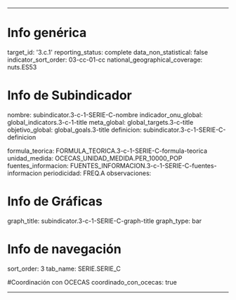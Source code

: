 ---

# Info genérica
target_id: '3.c.1'
reporting_status: complete
data_non_statistical: false
indicator_sort_order: 03-cc-01-cc
national_geographical_coverage: nuts.ES53

# Info de Subindicador
nombre: subindicator.3-c-1-SERIE-C-nombre
indicador_onu_global: global_indicators.3-c-1-title
meta_global: global_targets.3-c-title
objetivo_global: global_goals.3-title
definicion: subindicator.3-c-1-SERIE-C-definicion

formula_teorica: FORMULA_TEORICA.3-c-1-SERIE-C-formula-teorica
unidad_medida: OCECAS_UNIDAD_MEDIDA.PER_10000_POP
fuentes_informacion: FUENTES_INFORMACION.3-c-1-SERIE-C-fuentes-informacion
periodicidad: FREQ.A
observaciones:

# Info de Gráficas
graph_title: subindicator.3-c-1-SERIE-C-graph-title
graph_type: bar

# Info de navegación
sort_order: 3
tab_name: SERIE.SERIE_C

#Coordinación con OCECAS
coordinado_con_ocecas: true

---